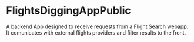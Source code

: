 # FlightsDiggingAppPublic
A backend App designed to receive requests from a Flight Search webapp. It comunicates with external flights providers and filter results to the front.
